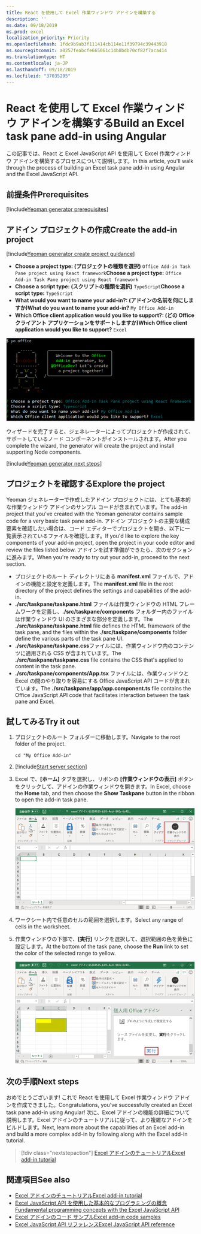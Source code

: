 ```yaml
---
title: React を使用して Excel 作業ウィンドウ アドインを構築する
description: ''
ms.date: 09/18/2019
ms.prod: excel
localization_priority: Priority
ms.openlocfilehash: 1fdc9b9ab3f111414cb114e11f39794c39443918
ms.sourcegitcommit: a0257feabcfe665061c14b8bdb70cf82f7aca414
ms.translationtype: HT
ms.contentlocale: ja-JP
ms.lasthandoff: 09/18/2019
ms.locfileid: "37035295"
---
```

# <a name="build-an-excel-task-pane-add-in-using-react"></a><span data-ttu-id="86ed7-102">React を使用して Excel 作業ウィンドウ アドインを構築する</span><span class="sxs-lookup"><span data-stu-id="86ed7-102">Build an Excel task pane add-in using Angular</span></span>

<span data-ttu-id="86ed7-103">この記事では、React と Excel JavaScript API を使用して Excel 作業ウィンドウ アドインを構築するプロセスについて説明します。</span><span class="sxs-lookup"><span data-stu-id="86ed7-103">In this article, you'll walk through the process of building an Excel task pane add-in using Angular and the Excel JavaScript API.</span></span>

## <a name="prerequisites"></a><span data-ttu-id="86ed7-104">前提条件</span><span class="sxs-lookup"><span data-stu-id="86ed7-104">Prerequisites</span></span>

[!include[Yeoman generator prerequisites](../includes/quickstart-yo-prerequisites.md)]

## <a name="create-the-add-in-project"></a><span data-ttu-id="86ed7-105">アドイン プロジェクトの作成</span><span class="sxs-lookup"><span data-stu-id="86ed7-105">Create the add-in project</span></span>

[!include[Yeoman generator create project guidance](../includes/yo-office-command-guidance.md)]

- <span data-ttu-id="86ed7-106">**Choose a project type: (プロジェクトの種類を選択)** `Office Add-in Task Pane project using React framework`</span><span class="sxs-lookup"><span data-stu-id="86ed7-106">**Choose a project type:** `Office Add-in Task Pane project using React framework`</span></span>
- <span data-ttu-id="86ed7-107">**Choose a script type: (スクリプトの種類を選択)** `TypeScript`</span><span class="sxs-lookup"><span data-stu-id="86ed7-107">**Choose a script type:** `TypeScript`</span></span>
- <span data-ttu-id="86ed7-108">**What would you want to name your add-in?: (アドインの名前を何にしますか)**</span><span class="sxs-lookup"><span data-stu-id="86ed7-108">**What do you want to name your add-in?**</span></span> `My Office Add-in`
- <span data-ttu-id="86ed7-109">**Which Office client application would you like to support?: (どの Office クライアント アプリケーションをサポートしますか)**</span><span class="sxs-lookup"><span data-stu-id="86ed7-109">**Which Office client application would you like to support?**</span></span> `Excel`

![Yeoman ジェネレーター](../images/yo-office-excel-react-2.png)

<span data-ttu-id="86ed7-111">ウィザードを完了すると、ジェネレーターによってプロジェクトが作成されて、サポートしているノード コンポーネントがインストールされます。</span><span class="sxs-lookup"><span data-stu-id="86ed7-111">After you complete the wizard, the generator will create the project and install supporting Node components.</span></span>

[!include[Yeoman generator next steps](../includes/yo-office-next-steps.md)]

## <a name="explore-the-project"></a><span data-ttu-id="86ed7-112">プロジェクトを確認する</span><span class="sxs-lookup"><span data-stu-id="86ed7-112">Explore the project</span></span>

<span data-ttu-id="86ed7-113">Yeoman ジェネレーターで作成したアドイン プロジェクトには、とても基本的な作業ウィンドウ アドインのサンプル コードが含まれています。</span><span class="sxs-lookup"><span data-stu-id="86ed7-113">The add-in project that you've created with the Yeoman generator contains sample code for a very basic task pane add-in.</span></span> <span data-ttu-id="86ed7-114">アドイン プロジェクトの主要な構成要素を確認したい場合は、コード エディターでプロジェクトを開き、以下に一覧表示されているファイルを確認します。</span><span class="sxs-lookup"><span data-stu-id="86ed7-114">If you'd like to explore the key components of your add-in project, open the project in your code editor and review the files listed below.</span></span> <span data-ttu-id="86ed7-115">アドインを試す準備ができたら、次のセクションに進みます。</span><span class="sxs-lookup"><span data-stu-id="86ed7-115">When you're ready to try out your add-in, proceed to the next section.</span></span>

- <span data-ttu-id="86ed7-116">プロジェクトのルート ディレクトリにある **manifest.xml** ファイルで、アドインの機能と設定を定義します。</span><span class="sxs-lookup"><span data-stu-id="86ed7-116">The **manifest.xml** file in the root directory of the project defines the settings and capabilities of the add-in.</span></span>
- <span data-ttu-id="86ed7-117">**./src/taskpane/taskpane.html** ファイルは作業ウィンドウの HTML フレームワークを定義し、**./src/taskpane/components** フォルダー内のファイルは作業ウィンドウ UI のさまざまな部分を定義します。</span><span class="sxs-lookup"><span data-stu-id="86ed7-117">The **./src/taskpane/taskpane.html** file defines the HTML framework of the task pane, and the files within the **./src/taskpane/components** folder define the various parts of the task pane UI.</span></span>
- <span data-ttu-id="86ed7-118">**./src/taskpane/taskpane.css**ファイルには、作業ウィンドウ内のコンテンツに適用される CSS が含まれています。</span><span class="sxs-lookup"><span data-stu-id="86ed7-118">The **./src/taskpane/taskpane.css** file contains the CSS that's applied to content in the task pane.</span></span>
- <span data-ttu-id="86ed7-119">**./src/taskpane/components/App.tsx** ファイルには、作業ウィンドウと Excel の間のやり取りを容易にする Office JavaScript API コードが含まれています。</span><span class="sxs-lookup"><span data-stu-id="86ed7-119">The **./src/taskpane/app/app.component.ts** file contains the Office JavaScript API code that facilitates interaction between the task pane and Excel.</span></span>

## <a name="try-it-out"></a><span data-ttu-id="86ed7-120">試してみる</span><span class="sxs-lookup"><span data-stu-id="86ed7-120">Try it out</span></span>

1. <span data-ttu-id="86ed7-121">プロジェクトのルート フォルダーに移動します。</span><span class="sxs-lookup"><span data-stu-id="86ed7-121">Navigate to the root folder of the project.</span></span>

    ```command&nbsp;line
    cd "My Office Add-in"
    ```

2. [!include[Start server section](../includes/quickstart-yo-start-server-excel.md)] 

3. <span data-ttu-id="86ed7-122">Excel で、**[ホーム]** タブを選択し、リボンの **[作業ウィンドウの表示]** ボタンをクリックして、アドインの作業ウィンドウを開きます。</span><span class="sxs-lookup"><span data-stu-id="86ed7-122">In Excel, choose the **Home** tab, and then choose the **Show Taskpane** button in the ribbon to open the add-in task pane.</span></span>

    ![Excel アドイン ボタン](../images/excel-quickstart-addin-3b.png)

4. <span data-ttu-id="86ed7-124">ワークシート内で任意のセルの範囲を選択します。</span><span class="sxs-lookup"><span data-stu-id="86ed7-124">Select any range of cells in the worksheet.</span></span>

5. <span data-ttu-id="86ed7-125">作業ウィンドウの下部で、**[実行]** リンクを選択して、選択範囲の色を黄色に設定します。</span><span class="sxs-lookup"><span data-stu-id="86ed7-125">At the bottom of the task pane, choose the **Run** link to set the color of the selected range to yellow.</span></span>

    ![Excel アドイン](../images/excel-quickstart-addin-3c.png)

## <a name="next-steps"></a><span data-ttu-id="86ed7-127">次の手順</span><span class="sxs-lookup"><span data-stu-id="86ed7-127">Next steps</span></span>

<span data-ttu-id="86ed7-128">おめでとうございます! これで React を使用して Excel 作業ウィンドウ アドインを作成できました。</span><span class="sxs-lookup"><span data-stu-id="86ed7-128">Congratulations, you've successfully created an Excel task pane add-in using Angular!</span></span> <span data-ttu-id="86ed7-129">次に、Excel アドインの機能の詳細について説明します。Excel アドインのチュートリアルに従って、より複雑なアドインをビルドします。</span><span class="sxs-lookup"><span data-stu-id="86ed7-129">Next, learn more about the capabilities of an Excel add-in and build a more complex add-in by following along with the Excel add-in tutorial.</span></span>

> [!div class="nextstepaction"]
> [<span data-ttu-id="86ed7-130">Excel アドインのチュートリアル</span><span class="sxs-lookup"><span data-stu-id="86ed7-130">Excel add-in tutorial</span></span>](../tutorials/excel-tutorial.md)

## <a name="see-also"></a><span data-ttu-id="86ed7-131">関連項目</span><span class="sxs-lookup"><span data-stu-id="86ed7-131">See also</span></span>

* [<span data-ttu-id="86ed7-132">Excel アドインのチュートリアル</span><span class="sxs-lookup"><span data-stu-id="86ed7-132">Excel add-in tutorial</span></span>](../tutorials/excel-tutorial-create-table.md)
* [<span data-ttu-id="86ed7-133">Excel JavaScript API を使用した基本的なプログラミングの概念</span><span class="sxs-lookup"><span data-stu-id="86ed7-133">Fundamental programming concepts with the Excel JavaScript API</span></span>](../excel/excel-add-ins-core-concepts.md)
* [<span data-ttu-id="86ed7-134">Excel アドインのコード サンプル</span><span class="sxs-lookup"><span data-stu-id="86ed7-134">Excel add-in code samples</span></span>](https://developer.microsoft.com/office/gallery/?filterBy=Samples,Excel)
* [<span data-ttu-id="86ed7-135">Excel JavaScript API リファレンス</span><span class="sxs-lookup"><span data-stu-id="86ed7-135">Excel JavaScript API reference</span></span>](/office/dev/add-ins/reference/overview/excel-add-ins-reference-overview)
